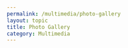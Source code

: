 ```yaml
---
permalink: /multimedia/photo-gallery
layout: topic
title: Photo Gallery
category: Multimedia
---
```

 
